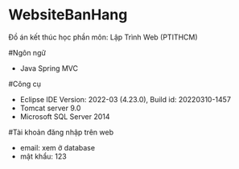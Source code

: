 # WebsiteBanHang
 Đồ án kết thúc học phần môn: Lập Trình Web (PTITHCM)

#Ngôn ngữ
  + Java Spring MVC 
 
#Công cụ
  + Eclipse IDE Version: 2022-03 (4.23.0), Build id: 20220310-1457
  + Tomcat server 9.0
  + Microsoft SQL Server 2014 
 
#Tài khoản đăng nhập trên web
  + email: xem ở database
  + mật khẩu: 123

